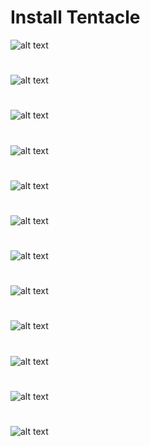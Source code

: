 # Install Tentacle
![alt text](imgs/Tentacle_Installation_01.png)
#
![alt text](imgs/Tentacle_Installation_02.png)
#
![alt text](imgs/Tentacle_Installation_03.png)
#
![alt text](imgs/Tentacle_Installation_04.png)
#
![alt text](imgs/Tentacle_Installation_05.png)
#
![alt text](imgs/Tentacle_Installation_06.png)
#
![alt text](imgs/Tentacle_Installation_07.png)
#
![alt text](imgs/Tentacle_Installation_08.png)
#
![alt text](imgs/Tentacle_Installation_09.png)
#
![alt text](imgs/Tentacle_Installation_10.png)
#
![alt text](imgs/Tentacle_Installation_11.png)
#
![alt text](imgs/Tentacle_Installation_12.png)
#
